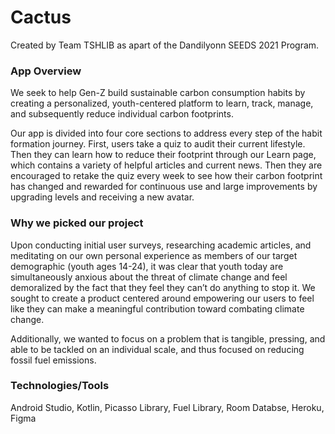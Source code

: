 # Cactus
Created by Team TSHLIB as apart of the Dandilyonn SEEDS 2021 Program.

### App Overview
We seek to help Gen-Z build sustainable carbon consumption habits by creating a personalized, youth-centered platform to learn, track, manage, and subsequently reduce individual carbon footprints.

Our app is divided into four core sections to address every step of the habit formation journey. First, users take a quiz to audit their current lifestyle. Then they can learn how to reduce their footprint through our Learn page, which contains a variety of helpful articles and current news. Then they are encouraged to retake the quiz every week to see how their carbon footprint has changed and rewarded for continuous use and large improvements by upgrading levels and receiving a new avatar.

### Why we picked our project
Upon conducting initial user surveys, researching academic articles, and meditating on our own personal experience as members of our target demographic (youth ages 14-24), it was clear that youth today are simultaneously anxious about the threat of climate change and feel demoralized by the fact that they feel they can’t do anything to stop it. We sought to create a product centered around empowering our users to feel like they can make a meaningful contribution toward combating climate change.

Additionally, we wanted to focus on a problem that is tangible, pressing, and able to be tackled on an individual scale, and thus focused on reducing fossil fuel emissions.

### Technologies/Tools
Android Studio, Kotlin, Picasso Library, Fuel Library, Room Databse, Heroku, Figma
